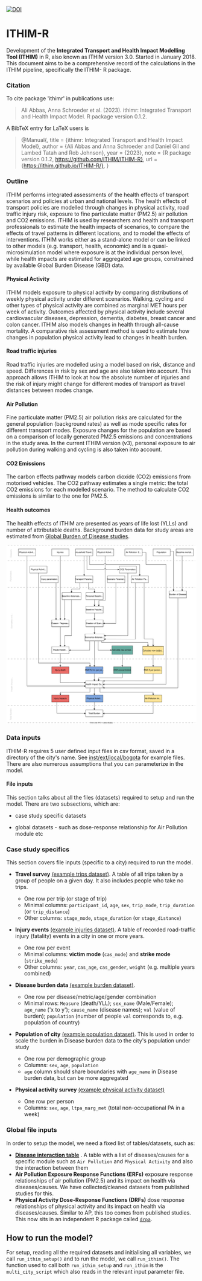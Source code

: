 <!-- badges: start -->

[![DOI](https://zenodo.org/badge/117988409.svg)](https://zenodo.org/badge/latestdoi/117988409)

<!-- badges: end -->

# ITHIM-R

Development of the **Integrated Transport and Health Impact Modelling Tool (ITHIM)** in R, also known as ITHIM version 3.0. Started in January 2018.
This document aims to be a comprehensive record of the calculations in the ITHIM pipeline, specifically the ITHIM- R package. 


### Citation

To cite package 'ithimr' in publications use:

> Ali Abbas, Anna Schroeder et al. (2023). ithimr: Integrated Transport and Health Impact Model. R package version 0.1.2.

A BibTeX entry for LaTeX users is

> \@Manual{,
  title = {ithimr: Integrated Transport and Health Impact Model},
  author = {Ali Abbas and Anna Schroeder and Daniel Gil and Lambed Tatah and Rob Johnson},
  year = {2023},
  note = {R package version 0.1.2, https://github.com/ITHIM/ITHIM-R},
  url = {https://ithim.github.io/ITHIM-R/},
}

### Outline

ITHIM performs integrated assessments of the health effects of transport scenarios and policies at urban and national levels. The health effects of transport policies are modelled through changes in physical activity, road traffic injury risk, exposure to fine particulate matter (PM2.5) air pollution and CO2 emissions. ITHIM is used by researchers and health and transport professionals to estimate the health impacts of scenarios, to compare the effects of travel patterns in different locations, and to model the effects of interventions. ITHIM works either as a stand-alone model or can be linked to other models (e.g. transport, health, economic) and is a quasi-microsimulation model where exposure is at the individual person level, while health impacts are estimated for aggregated age groups, constrained by available Global Burden Disease (GBD) data.

#### Physical Activity
ITHIM models exposure to physical activity by comparing distributions of weekly physical activity under different scenarios. Walking, cycling and other types of physical activity are combined as marginal MET hours per week of activity. Outcomes affected by physical activity include several cardiovascular diseases, depression, dementia, diabetes, breast cancer and colon cancer. ITHIM also models changes in health through all-cause mortality. A comparative risk assessment method is used to estimate how changes in population physical activity lead to changes in health burden. 

#### Road traffic injuries
Road traffic injuries are modelled using a model based on risk, distance and speed. Differences in risk by sex and age are also taken into account. This approach allows ITHIM to look at how the absolute number of injuries and the risk of injury might change for different modes of transport as travel distances between modes change.

#### Air Pollution
Fine particulate matter (PM2.5) air pollution risks are calculated for the general population (background rates) as well as mode specific rates for different transport modes. Exposure changes for the population are based on a comparison of locally generated PM2.5 emissions and concentrations in the study area. In the current ITHIM version (v3), personal exposure to air pollution during walking and cycling is also taken into account.

#### CO2 Emissions

The carbon effects pathway models carbon dioxide (CO2) emissions from motorised vehicles. The CO2 pathway estimates a single metric: the total CO2 emissions for each modelled scenario. The method to calculate CO2 emissions is similar to the one for PM2.5.

#### Health outcomes

The health effects of ITHIM are presented as years of life lost (YLLs) and number of attributable deaths. Background burden data for study areas are estimated from [Global Burden of Disease studies](https://www.healthdata.org/research-analysis/gbd).

![Model Layout](man/figures/BigPicture_v3-7.svg)

### Data inputs

ITHIM-R requires 5 user defined input files in csv format, saved in a directory of the city's name. See [inst/ext/local/bogota](https://raw.githubusercontent.com/ITHIM/ITHIM-R/bogota/inst/extdata/local/bogota) for example files. There are also numerous assumptions that you can parameterize in the model.

#### File inputs

This section talks about all the files (datasets) required to setup and run the model. There are two subsections, which are:

-   case study specific datasets

-   global datasets - such as dose-response relationship for Air Pollution module etc

### Case study specifics

This section covers file inputs (specific to a city) required to run the model.

-   **Travel survey** [(example trips dataset)](https://raw.githubusercontent.com/ITHIM/ITHIM-R/bogota/inst/extdata/local/bogota/trips_bogota.csv%20target=%22_blank). A table of all trips taken by a group of people on a given day. It also includes people who take no trips.

    -   One row per trip (or stage of trip)
    -   Minimal columns: `participant_id`, `age`, `sex`, `trip_mode`, `trip_duration` (or `trip_distance`)
    -   Other columns: `stage_mode`, `stage_duration` (or `stage_distance`)

-   **Injury events** [(example injuries dataset)](https://raw.githubusercontent.com/ITHIM/ITHIM-R/bogota/inst/extdata/local/bogota/injuries_bogota.csv). A table of recorded road-traffic injury (fatality) events in a city in one or more years.

    -   One row per event
    -   Minimal columns: **victim mode** (`cas_mode`) and **strike mode** (`strike_mode`)
    -   Other columns: `year`, `cas_age`, `cas_gender`, `weight` (e.g. multiple years combined)

-   **Disease burden data** [(example burden dataset)](https://raw.githubusercontent.com/ITHIM/ITHIM-R/bogota/inst/extdata/local/bogota/gbd_bogota.csv).

    -   One row per disease/metric/age/gender combination
    -   Minimal rows: `Measure` (death/YLL); `sex_name` (Male/Female); `age_name` ('x to y'); `cause_name` (disease names); `val` (value of burden); `population` (number of people `val` corresponds to, e.g. population of country)

-   **Population of city** [(example population dataset)](https://raw.githubusercontent.com/ITHIM/ITHIM-R/bogota/inst/extdata/local/bogota/population_bogota.csv). This is used in order to scale the burden in Disease burden data to the city's population under study

    -   One row per demographic group
    -   Columns: `sex`, `age`, `population`
    -   `age` column should share boundaries with `age_name` in Disease burden data, but can be more aggregated

-   **Physical activity survey** [(example physical activity dataset)](https://raw.githubusercontent.com/ITHIM/ITHIM-R/bogota/inst/extdata/local/bogota/pa_bogota.csv)

    -   One row per person
    -   Columns: `sex`, `age`, `ltpa_marg_met` (total non-occupational PA in a week)

### Global file inputs

In order to setup the model, we need a fixed list of tables/datasets, such as:

-   [**Disease interaction table**](https://raw.githubusercontent.com/ITHIM/ITHIM-R/bogota/inst/extdata/global/dose_response/disease_outcomes_lookup.csv) . A table with a list of diseases/causes for a specific module such as `Air Pollution` and `Physical Activity` and also the interaction between them
-   **Air Pollution Exposure Response Functions (ERFs)** exposure response relationships of air pollution (PM2.5) and its impact on health via diseases/causes. We have collected/cleaned datasets from published studies for this.
-   **Physical Activity Dose-Response Functions (DRFs)** dose response relationships of physical activity and its impact on health via diseases/causes. Similar to AP, this too comes from published studies. This now sits in an independent R package called [`drpa`](https://github.com/meta-analyses/drpa/).

## How to run the model?

For setup, reading all the required datasets and initialising all variables, we call `run_ithim_setup()` and to run the model, we call `run_ithim()`. The function used to call both `run_ithim_setup` and `run_ithim` is the `multi_city_script` which also reads in the relevant input parameter file. 
